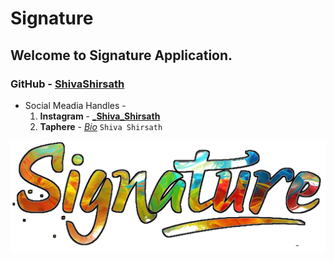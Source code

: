 # Signature
## Welcome to Signature Application.

### GitHub - [ ShivaShirsath ](https://github.com/ShivaShirsath)

- Social Meadia Handles -
    1. **Instagram** - [ ___Shiva_Shirsath__ ](https://instagram.com/_Shiva_Shirsath__)
    2. **Taphere** - [_Bio_](https://taphere.bio/shivashirsath)
`Shiva Shirsath`

[![Image](Signature/app/src/main/res/drawable/ic_app.png)](https://github.com/ShivaShirsath/Signature)




